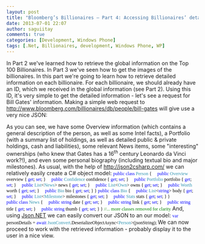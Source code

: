 ```yaml
---
layout: post
title: "Bloomberg’s Billionaires – Part 4: Accessing Billionaires’ details data"
date: 2013-07-01 22:07
author: saguiitay
comments: true
categories: [Development, Windows Phone]
tags: [.Net, Billionaires, development, Windows Phone, WP]
---
```

In Part 2 we've learned how to retrieve the global information on the Top 100 Billionaires. In Part 3 we've seen how to get the images of the billionaires. In this part we're going to learn how to retrieve detailed information on each billionaire. For each billionaire, we should already have an ID, which we received in the global information (see Part 2). Using this ID, it's very simple to get the detailed information - let's see a request for Bill Gates' information. Making a simple web request to <http://www.bloomberg.com/billionaires/db/people/bill-gates> will give use a very nice JSON:

As you can see, we have some Overview information (which contains a general description of the person, as well as some Intel facts), a Portfolio (with a summary list of holdings, as well as detailed public & private holdings, cash and liabilities), some relevant News items, some "interesting" ownerships (who knew that Gates has a 16<sup>th</sup> century Leonardo da Vinci work?!), and even some personal biography (including textual bio and major milestones). As usual, with the help of <http://json2csharp.com/> we can relatively easily create a C\# object model: <span style="color:black;font-family:Consolas;font-size:9pt;background-color:white;"> <span style="color:blue;">public <span style="color:black;"><span style="color:blue;">class <span style="color:black;"><span style="color:#2b91af;">Person </span></span></span></span></span></span><span style="color:black;font-family:Consolas;font-size:9pt;background-color:white;">{ </span><span style="color:black;font-family:Consolas;font-size:9pt;background-color:white;"><span style="color:blue;">    public </span></span><span style="color:black;font-family:Consolas;font-size:9pt;background-color:white;"><span style="color:blue;"><span style="color:black;"><span style="color:#2b91af;">Overview<span style="color:black;"> overview { <span style="color:blue;">get<span style="color:black;">; <span style="color:blue;">set<span style="color:black;">; } </span></span></span></span></span></span></span></span></span><span style="color:black;font-family:Consolas;font-size:9pt;background-color:white;"><span style="color:blue;">    public </span></span><span style="color:black;font-family:Consolas;font-size:9pt;background-color:white;"><span style="color:blue;"><span style="color:black;"><span style="color:#2b91af;">Confidence<span style="color:black;"> confidence { <span style="color:blue;">get<span style="color:black;">; <span style="color:blue;">set<span style="color:black;">; } </span></span></span></span></span></span></span></span></span><span style="color:black;font-family:Consolas;font-size:9pt;background-color:white;"><span style="color:blue;">    public </span></span><span style="color:black;font-family:Consolas;font-size:9pt;background-color:white;"><span style="color:blue;"><span style="color:black;"><span style="color:#2b91af;">Portfolio<span style="color:black;"> portfolio { <span style="color:blue;">get<span style="color:black;">; <span style="color:blue;">set<span style="color:black;">; } </span></span></span></span></span></span></span></span></span><span style="color:black;font-family:Consolas;font-size:9pt;background-color:white;"><span style="color:blue;">    public </span></span><span style="color:black;font-family:Consolas;font-size:9pt;background-color:white;"><span style="color:blue;"><span style="color:black;"><span style="color:#2b91af;">List<span style="color:black;">\<<span style="color:#2b91af;">News<span style="color:black;">\> news { <span style="color:blue;">get<span style="color:black;">; <span style="color:blue;">set<span style="color:black;">; } </span></span></span></span></span></span></span></span></span></span></span><span style="color:black;font-family:Consolas;font-size:9pt;background-color:white;"><span style="color:blue;">    public </span></span><span style="color:black;font-family:Consolas;font-size:9pt;background-color:white;"><span style="color:blue;"><span style="color:black;"><span style="color:#2b91af;">List<span style="color:black;">\<<span style="color:#2b91af;">Own<span style="color:black;">\> owns { <span style="color:blue;">get<span style="color:black;">; <span style="color:blue;">set<span style="color:black;">; } </span></span></span></span></span></span></span></span></span></span></span><span style="color:black;font-family:Consolas;font-size:9pt;background-color:white;"><span style="color:blue;">    public </span></span><span style="color:black;font-family:Consolas;font-size:9pt;background-color:white;"><span style="color:blue;"><span style="color:black;"><span style="color:#2b91af;">Worth<span style="color:black;"> worth { <span style="color:blue;">get<span style="color:black;">; <span style="color:blue;">set<span style="color:black;">; } </span></span></span></span></span></span></span></span></span><span style="color:black;font-family:Consolas;font-size:9pt;background-color:white;"><span style="color:blue;">    public </span></span><span style="color:black;font-family:Consolas;font-size:9pt;background-color:white;"><span style="color:blue;"><span style="color:black;"><span style="color:#2b91af;">Bio<span style="color:black;"> bio { <span style="color:blue;">get<span style="color:black;">; <span style="color:blue;">set<span style="color:black;">; } </span></span></span></span></span></span></span></span></span><span style="color:black;font-family:Consolas;font-size:9pt;background-color:white;">} </span><span style="color:black;font-family:Consolas;font-size:9pt;background-color:white;"><span style="color:blue;">public </span></span><span style="color:black;font-family:Consolas;font-size:9pt;background-color:white;"><span style="color:blue;"><span style="color:black;"><span style="color:blue;">class </span></span></span></span><span style="color:black;font-family:Consolas;font-size:9pt;background-color:white;"><span style="color:blue;"><span style="color:black;"><span style="color:blue;"><span style="color:black;"><span style="color:#2b91af;">Bio </span></span></span></span></span></span><span style="color:black;font-family:Consolas;font-size:9pt;background-color:white;">{ </span><span style="color:black;font-family:Consolas;font-size:9pt;background-color:white;"><span style="color:blue;">    public </span></span><span style="color:black;font-family:Consolas;font-size:9pt;background-color:white;"><span style="color:blue;"><span style="color:black;"><span style="color:#2b91af;">List<span style="color:black;">\<<span style="color:blue;">string<span style="color:black;">\> body { <span style="color:blue;">get<span style="color:black;">; <span style="color:blue;">set<span style="color:black;">; } </span></span></span></span></span></span></span></span></span></span></span><span style="color:black;font-family:Consolas;font-size:9pt;background-color:white;"><span style="color:blue;">    public </span></span><span style="color:black;font-family:Consolas;font-size:9pt;background-color:white;"><span style="color:blue;"><span style="color:black;"><span style="color:#2b91af;">List<span style="color:black;">\<<span style="color:#2b91af;">Milestone<span style="color:black;">\> milestones { <span style="color:blue;">get<span style="color:black;">; <span style="color:blue;">set<span style="color:black;">; } </span></span></span></span></span></span></span></span></span></span></span><span style="color:black;font-family:Consolas;font-size:9pt;background-color:white;"><span style="color:blue;">    public </span></span><span style="color:black;font-family:Consolas;font-size:9pt;background-color:white;"><span style="color:blue;"><span style="color:black;"><span style="color:#2b91af;">Stats<span style="color:black;"> stats { <span style="color:blue;">get<span style="color:black;">; <span style="color:blue;">set<span style="color:black;">; } </span></span></span></span></span></span></span></span></span><span style="color:black;font-family:Consolas;font-size:9pt;background-color:white;">} </span><span style="color:black;font-family:Consolas;font-size:9pt;background-color:white;"><span style="color:blue;">public </span></span><span style="color:black;font-family:Consolas;font-size:9pt;background-color:white;"><span style="color:blue;"><span style="color:black;"><span style="color:blue;">class </span></span></span></span><span style="color:black;font-family:Consolas;font-size:9pt;background-color:white;"><span style="color:blue;"><span style="color:black;"><span style="color:blue;"><span style="color:black;"><span style="color:#2b91af;">News </span></span></span></span></span></span><span style="color:black;font-family:Consolas;font-size:9pt;background-color:white;">{ </span><span style="color:black;font-family:Consolas;font-size:9pt;background-color:white;"><span style="color:blue;">    public </span></span><span style="color:black;font-family:Consolas;font-size:9pt;background-color:white;"><span style="color:blue;"><span style="color:black;"><span style="color:blue;">string<span style="color:black;"> date { <span style="color:blue;">get<span style="color:black;">; <span style="color:blue;">set<span style="color:black;">; } </span></span></span></span></span></span></span></span></span><span style="color:black;font-family:Consolas;font-size:9pt;background-color:white;"><span style="color:blue;">    public </span></span><span style="color:black;font-family:Consolas;font-size:9pt;background-color:white;"><span style="color:blue;"><span style="color:black;"><span style="color:blue;">string<span style="color:black;"> link { <span style="color:blue;">get<span style="color:black;">; <span style="color:blue;">set<span style="color:black;">; } </span></span></span></span></span></span></span></span></span><span style="color:black;font-family:Consolas;font-size:9pt;background-color:white;"><span style="color:blue;">    public </span></span><span style="color:black;font-family:Consolas;font-size:9pt;background-color:white;"><span style="color:blue;"><span style="color:black;"><span style="color:blue;">string<span style="color:black;"> title { <span style="color:blue;">get<span style="color:black;">; <span style="color:blue;">set<span style="color:black;">; } </span></span></span></span></span></span></span></span></span><span style="color:black;font-family:Consolas;font-size:9pt;background-color:white;"><span style="color:blue;">    public </span></span><span style="color:black;font-family:Consolas;font-size:9pt;background-color:white;"><span style="color:blue;"><span style="color:black;"><span style="color:blue;">string<span style="color:black;"> thumb { <span style="color:blue;">get<span style="color:black;">; <span style="color:blue;">set<span style="color:black;">; } </span></span></span></span></span></span></span></span></span><span style="color:black;font-family:Consolas;font-size:9pt;background-color:white;">} </span><span style="color:black;font-family:Consolas;font-size:9pt;background-color:white;"><span style="color:green;">//... more classes removed for clarity</span></span> And, using [Json.NET](http://james.newtonking.com/projects/json-net.aspx) we can easily convert our JSON to an our model: <span style="color:blue;font-family:Consolas;font-size:9pt;"><span style="background-color:white;">var<span style="color:black;"> personDetails = <span style="color:blue;">await <span style="color:black;"><span style="color:#2b91af;">JsonConvert<span style="color:black;">.DeserializeObjectAsync\<<span style="color:#2b91af;">Person<span style="color:black;">\>(jsonString);</span></span></span></span></span></span></span></span> </span> We can now proceed to work with the retrieved information - probably display it to the user in a nice view.


